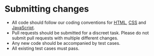 # Submitting changes

- All code should follow our coding conventions for [HTML](https://uie.paypal.com/content/html-code-conventions), [CSS](https://uie.paypal.com/content/css-code-conventions) and [JavaScript](https://uie.paypal.com/content/javascript-code-conventions).
- Pull requests should be submitted for a discreet task. Please do not submit pull requests with multiple different changes. 
- Any new code should be accompanied by test cases.
- All existing test cases must pass.